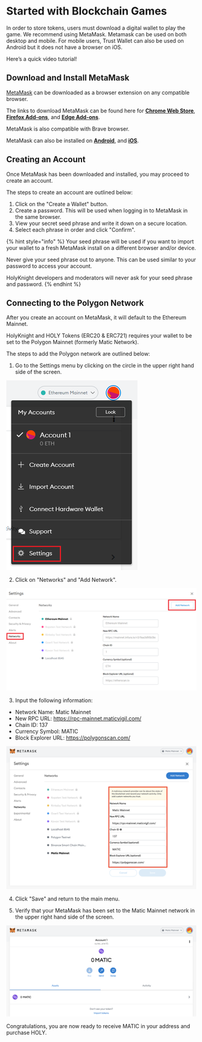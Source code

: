 # Started with Blockchain Games

In order to store tokens, users must download a digital wallet to play the game. We recommend using MetaMask. Metamask can be used on both desktop and mobile. For mobile users, Trust Wallet can also be used on Android but it does not have a browser on iOS.

Here’s a quick video tutorial!

## Download and Install MetaMask

[MetaMask](https://metamask.io/) can be downloaded as a browser extension on any compatible browser.

The links to download MetaMask can be found here for [**Chrome Web Store**](https://chrome.google.com/webstore/detail/metamask/nkbihfbeogaeaoehlefnkodbefgpgknn), [**Firefox Add-ons**](https://addons.mozilla.org/en-US/firefox/addon/ether-metamask/), and [**Edge Add-ons**](https://microsoftedge.microsoft.com/addons/detail/metamask/ejbalbakoplchlghecdalmeeeajnimhm).

MetaMask is also compatible with Brave browser.

MetaMask can also be installed on [**Android**](https://play.google.com/store/apps/details?id=io.metamask&hl=en_US&ref=producthunt&_branch_match_id=739701339152755845), and [**iOS**](https://apps.apple.com/us/app/metamask/id1438144202?_branch_match_id=739701339152755845).

## Creating an Account

Once MetaMask has been downloaded and installed, you may proceed to create an account.

The steps to create an account are outlined below:

1. Click on the "Create a Wallet" button.
2. Create a password. This will be used when logging in to MetaMask in the same browser.
3. View your secret seed phrase and write it down on a secure location.
4. Select each phrase in order and click "Confirm".

{% hint style="info" %}
Your seed phrase will be used if you want to import your wallet to a fresh MetaMask install on a different browser and/or device.

Never give your seed phrase out to anyone. This can be used similar to your password to access your account.

HolyKnight developers and moderators will never ask for your seed phrase and password.
{% endhint %}

## Connecting to the Polygon Network

After you create an account on MetaMask, it will default to the Ethereum Mainnet.

HolyKnight and HOLY Tokens (ERC20 & ERC721) requires your wallet to be set to the Polygon Mainnet (formerly Matic Network).

The steps to add the Polygon network are outlined below:

1. Go to the Settings menu by clicking on the circle in the upper right hand side of the screen.

![](../assets/settings-metamask.png)

2. Click on "Networks" and "Add Network".

![](../assets/networks-metamask.png)

3. Input the following information:

- Network Name: Matic Mainnet
- New RPC URL: https://rpc-mainnet.maticvigil.com/
- Chain ID: 137
- Currency Symbol: MATIC
- Block Explorer URL: https://polygonscan.com/

![](../assets/networks-info-metamask.png)

4. Click "Save" and return to the main menu.

5. Verify that your MetaMask has been set to the Matic Mainnet network in the upper right hand side of the screen.

![](../assets/set-to-polygon-metamask.png)

Congratulations, you are now ready to receive MATIC in your address and purchase HOLY.
